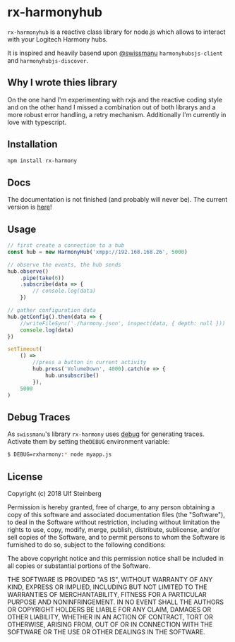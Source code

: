 # rx-harmonyhub

`rx-harmonyhub` is a reactive class library for node.js which allows to interact with your Logitech Harmony hubs.

It is inspired and heavily basend upon [@swissmanu](https://github.com/swissmanu/harmonyhubjs-client) `harmonyhubsjs-client` and `harmonyhubjs-discover`.

## Why I wrote thies library

On the one hand I'm experimenting with rxjs and the reactive coding style and on the other hand I missed a combination out of both librarys and a more robust error handling, a retry mechanism. Additionally I'm currently in love with typescript.

## Installation

```bash
npm install rx-harmony
```

## Docs

The documentation is not finished (and probably will never be). The current version is [here](https://ulfalfa.github.io/rx-harmony/)!

## Usage

```javascript
// first create a connection to a hub
const hub = new HarmonyHub('xmpp://192.168.168.26', 5000)

// observe the events, the hub sends
hub.observe()
    .pipe(take(6))
    .subscribe(data => {
        // console.log(data)
    })

// gather configuration data
hub.getConfig().then(data => {
    //writeFileSync('./harmony.json', inspect(data, { depth: null }))
    console.log(data)
})

setTimeout(
    () =>
        //press a button in current activity
        hub.press('VolumeDown', 4000).catch(e => {
            hub.unsubscribe()
        }),
    5000
)
```

## Debug Traces

As `swissmanu`'s library `rx-harmony` uses [debug](https://github.com/visionmedia/debug) for generating traces. Activate them by setting the`DEBUG` environment variable:

```bash
$ DEBUG=rxharmony:* node myapp.js
```

## License

Copyright (c) 2018 Ulf Steinberg

Permission is hereby granted, free of charge, to any person obtaining a copy of this software and associated documentation files (the "Software"), to deal in the Software without restriction, including without limitation the rights to use, copy, modify, merge, publish, distribute, sublicense, and/or sell copies of the Software, and to permit persons to whom the Software is furnished to do so, subject to the following conditions:

The above copyright notice and this permission notice shall be included in all copies or substantial portions of the Software.

THE SOFTWARE IS PROVIDED "AS IS", WITHOUT WARRANTY OF ANY KIND, EXPRESS OR IMPLIED, INCLUDING BUT NOT LIMITED TO THE WARRANTIES OF MERCHANTABILITY, FITNESS FOR A PARTICULAR PURPOSE AND NONINFRINGEMENT. IN NO EVENT SHALL THE AUTHORS OR COPYRIGHT HOLDERS BE LIABLE FOR ANY CLAIM, DAMAGES OR OTHER LIABILITY, WHETHER IN AN ACTION OF CONTRACT, TORT OR OTHERWISE, ARISING FROM, OUT OF OR IN CONNECTION WITH THE SOFTWARE OR THE USE OR OTHER DEALINGS IN THE SOFTWARE.
